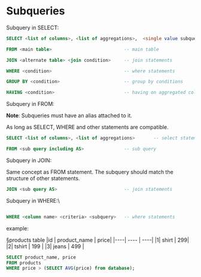 # Subqueries

Subquery in SELECT:
```SQL
SELECT <list of columns>, <list of aggregations>,  <single value subquery> AS        -- select statement

FROM <main table>                           -- main table

JOIN <alternate table> <join condition>     -- join statements

WHERE <condition>                           -- where statements

GROUP BY <condition>                        -- group by conditions

HAVING <condition>                          -- having on aggregated columns
```


Subquery in FROM:

**Note**: Subqueries must have an alias attached to it.

As long as SELECT, WHERE and other statements are compatible.

```sql
SELECT <list of columns>, <list of aggregations>       -- select statement

FROM <sub query including AS>               -- sub query
```

Subquery in JOIN:

Same concept as FROM statement. The subquery should match the structure of other statements.

```sql
JOIN <sub query AS>                         -- join statements
```

Subquery in WHERE:\

```SQL

WHERE <column name> <criteria> <subquery>   -- where statements
```

example: 

§products table
|id | product_name | price|
|----| ---- | ----|
|1| shirt | 299|
|2| tshirt | 199 |
|3| jeans | 499 |

```sql
SELECT product_name, price 
FROM products
WHERE price > (SELECT AVG(price) from database);
```